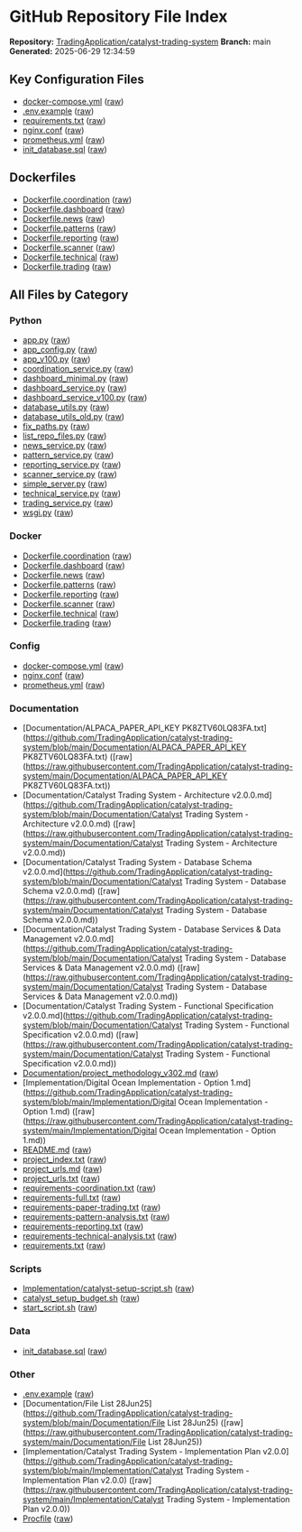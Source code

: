# GitHub Repository File Index

**Repository:** [TradingApplication/catalyst-trading-system](https://github.com/TradingApplication/catalyst-trading-system)
**Branch:** main
**Generated:** 2025-06-29 12:34:59

## Key Configuration Files

- [docker-compose.yml](https://github.com/TradingApplication/catalyst-trading-system/blob/main/docker-compose.yml) ([raw](https://raw.githubusercontent.com/TradingApplication/catalyst-trading-system/main/docker-compose.yml))
- [.env.example](https://github.com/TradingApplication/catalyst-trading-system/blob/main/env.example) ([raw](https://raw.githubusercontent.com/TradingApplication/catalyst-trading-system/main/env.example))
- [requirements.txt](https://github.com/TradingApplication/catalyst-trading-system/blob/main/requirements.txt) ([raw](https://raw.githubusercontent.com/TradingApplication/catalyst-trading-system/main/requirements.txt))
- [nginx.conf](https://github.com/TradingApplication/catalyst-trading-system/blob/main/nginx.conf) ([raw](https://raw.githubusercontent.com/TradingApplication/catalyst-trading-system/main/nginx.conf))
- [prometheus.yml](https://github.com/TradingApplication/catalyst-trading-system/blob/main/prometheus.yml) ([raw](https://raw.githubusercontent.com/TradingApplication/catalyst-trading-system/main/prometheus.yml))
- [init_database.sql](https://github.com/TradingApplication/catalyst-trading-system/blob/main/init_database.sql) ([raw](https://raw.githubusercontent.com/TradingApplication/catalyst-trading-system/main/init_database.sql))

## Dockerfiles

- [Dockerfile.coordination](https://github.com/TradingApplication/catalyst-trading-system/blob/main/Dockerfile.coordination) ([raw](https://raw.githubusercontent.com/TradingApplication/catalyst-trading-system/main/Dockerfile.coordination))
- [Dockerfile.dashboard](https://github.com/TradingApplication/catalyst-trading-system/blob/main/Dockerfile.dashboard) ([raw](https://raw.githubusercontent.com/TradingApplication/catalyst-trading-system/main/Dockerfile.dashboard))
- [Dockerfile.news](https://github.com/TradingApplication/catalyst-trading-system/blob/main/Dockerfile.news) ([raw](https://raw.githubusercontent.com/TradingApplication/catalyst-trading-system/main/Dockerfile.news))
- [Dockerfile.patterns](https://github.com/TradingApplication/catalyst-trading-system/blob/main/Dockerfile.patterns) ([raw](https://raw.githubusercontent.com/TradingApplication/catalyst-trading-system/main/Dockerfile.patterns))
- [Dockerfile.reporting](https://github.com/TradingApplication/catalyst-trading-system/blob/main/Dockerfile.reporting) ([raw](https://raw.githubusercontent.com/TradingApplication/catalyst-trading-system/main/Dockerfile.reporting))
- [Dockerfile.scanner](https://github.com/TradingApplication/catalyst-trading-system/blob/main/Dockerfile.scanner) ([raw](https://raw.githubusercontent.com/TradingApplication/catalyst-trading-system/main/Dockerfile.scanner))
- [Dockerfile.technical](https://github.com/TradingApplication/catalyst-trading-system/blob/main/Dockerfile.technical) ([raw](https://raw.githubusercontent.com/TradingApplication/catalyst-trading-system/main/Dockerfile.technical))
- [Dockerfile.trading](https://github.com/TradingApplication/catalyst-trading-system/blob/main/Dockerfile.trading) ([raw](https://raw.githubusercontent.com/TradingApplication/catalyst-trading-system/main/Dockerfile.trading))

## All Files by Category


### Python

- [app.py](https://github.com/TradingApplication/catalyst-trading-system/blob/main/app.py) ([raw](https://raw.githubusercontent.com/TradingApplication/catalyst-trading-system/main/app.py))
- [app_config.py](https://github.com/TradingApplication/catalyst-trading-system/blob/main/app_config.py) ([raw](https://raw.githubusercontent.com/TradingApplication/catalyst-trading-system/main/app_config.py))
- [app_v100.py](https://github.com/TradingApplication/catalyst-trading-system/blob/main/app_v100.py) ([raw](https://raw.githubusercontent.com/TradingApplication/catalyst-trading-system/main/app_v100.py))
- [coordination_service.py](https://github.com/TradingApplication/catalyst-trading-system/blob/main/coordination_service.py) ([raw](https://raw.githubusercontent.com/TradingApplication/catalyst-trading-system/main/coordination_service.py))
- [dashboard_minimal.py](https://github.com/TradingApplication/catalyst-trading-system/blob/main/dashboard_minimal.py) ([raw](https://raw.githubusercontent.com/TradingApplication/catalyst-trading-system/main/dashboard_minimal.py))
- [dashboard_service.py](https://github.com/TradingApplication/catalyst-trading-system/blob/main/dashboard_service.py) ([raw](https://raw.githubusercontent.com/TradingApplication/catalyst-trading-system/main/dashboard_service.py))
- [dashboard_service_v100.py](https://github.com/TradingApplication/catalyst-trading-system/blob/main/dashboard_service_v100.py) ([raw](https://raw.githubusercontent.com/TradingApplication/catalyst-trading-system/main/dashboard_service_v100.py))
- [database_utils.py](https://github.com/TradingApplication/catalyst-trading-system/blob/main/database_utils.py) ([raw](https://raw.githubusercontent.com/TradingApplication/catalyst-trading-system/main/database_utils.py))
- [database_utils_old.py](https://github.com/TradingApplication/catalyst-trading-system/blob/main/database_utils_old.py) ([raw](https://raw.githubusercontent.com/TradingApplication/catalyst-trading-system/main/database_utils_old.py))
- [fix_paths.py](https://github.com/TradingApplication/catalyst-trading-system/blob/main/fix_paths.py) ([raw](https://raw.githubusercontent.com/TradingApplication/catalyst-trading-system/main/fix_paths.py))
- [list_repo_files.py](https://github.com/TradingApplication/catalyst-trading-system/blob/main/list_repo_files.py) ([raw](https://raw.githubusercontent.com/TradingApplication/catalyst-trading-system/main/list_repo_files.py))
- [news_service.py](https://github.com/TradingApplication/catalyst-trading-system/blob/main/news_service.py) ([raw](https://raw.githubusercontent.com/TradingApplication/catalyst-trading-system/main/news_service.py))
- [pattern_service.py](https://github.com/TradingApplication/catalyst-trading-system/blob/main/pattern_service.py) ([raw](https://raw.githubusercontent.com/TradingApplication/catalyst-trading-system/main/pattern_service.py))
- [reporting_service.py](https://github.com/TradingApplication/catalyst-trading-system/blob/main/reporting_service.py) ([raw](https://raw.githubusercontent.com/TradingApplication/catalyst-trading-system/main/reporting_service.py))
- [scanner_service.py](https://github.com/TradingApplication/catalyst-trading-system/blob/main/scanner_service.py) ([raw](https://raw.githubusercontent.com/TradingApplication/catalyst-trading-system/main/scanner_service.py))
- [simple_server.py](https://github.com/TradingApplication/catalyst-trading-system/blob/main/simple_server.py) ([raw](https://raw.githubusercontent.com/TradingApplication/catalyst-trading-system/main/simple_server.py))
- [technical_service.py](https://github.com/TradingApplication/catalyst-trading-system/blob/main/technical_service.py) ([raw](https://raw.githubusercontent.com/TradingApplication/catalyst-trading-system/main/technical_service.py))
- [trading_service.py](https://github.com/TradingApplication/catalyst-trading-system/blob/main/trading_service.py) ([raw](https://raw.githubusercontent.com/TradingApplication/catalyst-trading-system/main/trading_service.py))
- [wsgi.py](https://github.com/TradingApplication/catalyst-trading-system/blob/main/wsgi.py) ([raw](https://raw.githubusercontent.com/TradingApplication/catalyst-trading-system/main/wsgi.py))

### Docker

- [Dockerfile.coordination](https://github.com/TradingApplication/catalyst-trading-system/blob/main/Dockerfile.coordination) ([raw](https://raw.githubusercontent.com/TradingApplication/catalyst-trading-system/main/Dockerfile.coordination))
- [Dockerfile.dashboard](https://github.com/TradingApplication/catalyst-trading-system/blob/main/Dockerfile.dashboard) ([raw](https://raw.githubusercontent.com/TradingApplication/catalyst-trading-system/main/Dockerfile.dashboard))
- [Dockerfile.news](https://github.com/TradingApplication/catalyst-trading-system/blob/main/Dockerfile.news) ([raw](https://raw.githubusercontent.com/TradingApplication/catalyst-trading-system/main/Dockerfile.news))
- [Dockerfile.patterns](https://github.com/TradingApplication/catalyst-trading-system/blob/main/Dockerfile.patterns) ([raw](https://raw.githubusercontent.com/TradingApplication/catalyst-trading-system/main/Dockerfile.patterns))
- [Dockerfile.reporting](https://github.com/TradingApplication/catalyst-trading-system/blob/main/Dockerfile.reporting) ([raw](https://raw.githubusercontent.com/TradingApplication/catalyst-trading-system/main/Dockerfile.reporting))
- [Dockerfile.scanner](https://github.com/TradingApplication/catalyst-trading-system/blob/main/Dockerfile.scanner) ([raw](https://raw.githubusercontent.com/TradingApplication/catalyst-trading-system/main/Dockerfile.scanner))
- [Dockerfile.technical](https://github.com/TradingApplication/catalyst-trading-system/blob/main/Dockerfile.technical) ([raw](https://raw.githubusercontent.com/TradingApplication/catalyst-trading-system/main/Dockerfile.technical))
- [Dockerfile.trading](https://github.com/TradingApplication/catalyst-trading-system/blob/main/Dockerfile.trading) ([raw](https://raw.githubusercontent.com/TradingApplication/catalyst-trading-system/main/Dockerfile.trading))

### Config

- [docker-compose.yml](https://github.com/TradingApplication/catalyst-trading-system/blob/main/docker-compose.yml) ([raw](https://raw.githubusercontent.com/TradingApplication/catalyst-trading-system/main/docker-compose.yml))
- [nginx.conf](https://github.com/TradingApplication/catalyst-trading-system/blob/main/nginx.conf) ([raw](https://raw.githubusercontent.com/TradingApplication/catalyst-trading-system/main/nginx.conf))
- [prometheus.yml](https://github.com/TradingApplication/catalyst-trading-system/blob/main/prometheus.yml) ([raw](https://raw.githubusercontent.com/TradingApplication/catalyst-trading-system/main/prometheus.yml))

### Documentation

- [Documentation/ALPACA_PAPER_API_KEY PK8ZTV60LQ83FA.txt](https://github.com/TradingApplication/catalyst-trading-system/blob/main/Documentation/ALPACA_PAPER_API_KEY PK8ZTV60LQ83FA.txt) ([raw](https://raw.githubusercontent.com/TradingApplication/catalyst-trading-system/main/Documentation/ALPACA_PAPER_API_KEY PK8ZTV60LQ83FA.txt))
- [Documentation/Catalyst Trading System - Architecture v2.0.0.md](https://github.com/TradingApplication/catalyst-trading-system/blob/main/Documentation/Catalyst Trading System - Architecture v2.0.0.md) ([raw](https://raw.githubusercontent.com/TradingApplication/catalyst-trading-system/main/Documentation/Catalyst Trading System - Architecture v2.0.0.md))
- [Documentation/Catalyst Trading System - Database Schema v2.0.0.md](https://github.com/TradingApplication/catalyst-trading-system/blob/main/Documentation/Catalyst Trading System - Database Schema v2.0.0.md) ([raw](https://raw.githubusercontent.com/TradingApplication/catalyst-trading-system/main/Documentation/Catalyst Trading System - Database Schema v2.0.0.md))
- [Documentation/Catalyst Trading System - Database Services & Data Management v2.0.0.md](https://github.com/TradingApplication/catalyst-trading-system/blob/main/Documentation/Catalyst Trading System - Database Services & Data Management v2.0.0.md) ([raw](https://raw.githubusercontent.com/TradingApplication/catalyst-trading-system/main/Documentation/Catalyst Trading System - Database Services & Data Management v2.0.0.md))
- [Documentation/Catalyst Trading System - Functional Specification v2.0.0.md](https://github.com/TradingApplication/catalyst-trading-system/blob/main/Documentation/Catalyst Trading System - Functional Specification v2.0.0.md) ([raw](https://raw.githubusercontent.com/TradingApplication/catalyst-trading-system/main/Documentation/Catalyst Trading System - Functional Specification v2.0.0.md))
- [Documentation/project_methodology_v302.md](https://github.com/TradingApplication/catalyst-trading-system/blob/main/Documentation/project_methodology_v302.md) ([raw](https://raw.githubusercontent.com/TradingApplication/catalyst-trading-system/main/Documentation/project_methodology_v302.md))
- [Implementation/Digital Ocean Implementation - Option 1.md](https://github.com/TradingApplication/catalyst-trading-system/blob/main/Implementation/Digital Ocean Implementation - Option 1.md) ([raw](https://raw.githubusercontent.com/TradingApplication/catalyst-trading-system/main/Implementation/Digital Ocean Implementation - Option 1.md))
- [README.md](https://github.com/TradingApplication/catalyst-trading-system/blob/main/README.md) ([raw](https://raw.githubusercontent.com/TradingApplication/catalyst-trading-system/main/README.md))
- [project_index.txt](https://github.com/TradingApplication/catalyst-trading-system/blob/main/project_index.txt) ([raw](https://raw.githubusercontent.com/TradingApplication/catalyst-trading-system/main/project_index.txt))
- [project_urls.md](https://github.com/TradingApplication/catalyst-trading-system/blob/main/project_urls.md) ([raw](https://raw.githubusercontent.com/TradingApplication/catalyst-trading-system/main/project_urls.md))
- [project_urls.txt](https://github.com/TradingApplication/catalyst-trading-system/blob/main/project_urls.txt) ([raw](https://raw.githubusercontent.com/TradingApplication/catalyst-trading-system/main/project_urls.txt))
- [requirements-coordination.txt](https://github.com/TradingApplication/catalyst-trading-system/blob/main/requirements-coordination.txt) ([raw](https://raw.githubusercontent.com/TradingApplication/catalyst-trading-system/main/requirements-coordination.txt))
- [requirements-full.txt](https://github.com/TradingApplication/catalyst-trading-system/blob/main/requirements-full.txt) ([raw](https://raw.githubusercontent.com/TradingApplication/catalyst-trading-system/main/requirements-full.txt))
- [requirements-paper-trading.txt](https://github.com/TradingApplication/catalyst-trading-system/blob/main/requirements-paper-trading.txt) ([raw](https://raw.githubusercontent.com/TradingApplication/catalyst-trading-system/main/requirements-paper-trading.txt))
- [requirements-pattern-analysis.txt](https://github.com/TradingApplication/catalyst-trading-system/blob/main/requirements-pattern-analysis.txt) ([raw](https://raw.githubusercontent.com/TradingApplication/catalyst-trading-system/main/requirements-pattern-analysis.txt))
- [requirements-reporting.txt](https://github.com/TradingApplication/catalyst-trading-system/blob/main/requirements-reporting.txt) ([raw](https://raw.githubusercontent.com/TradingApplication/catalyst-trading-system/main/requirements-reporting.txt))
- [requirements-technical-analysis.txt](https://github.com/TradingApplication/catalyst-trading-system/blob/main/requirements-technical-analysis.txt) ([raw](https://raw.githubusercontent.com/TradingApplication/catalyst-trading-system/main/requirements-technical-analysis.txt))
- [requirements.txt](https://github.com/TradingApplication/catalyst-trading-system/blob/main/requirements.txt) ([raw](https://raw.githubusercontent.com/TradingApplication/catalyst-trading-system/main/requirements.txt))

### Scripts

- [Implementation/catalyst-setup-script.sh](https://github.com/TradingApplication/catalyst-trading-system/blob/main/Implementation/catalyst-setup-script.sh) ([raw](https://raw.githubusercontent.com/TradingApplication/catalyst-trading-system/main/Implementation/catalyst-setup-script.sh))
- [catalyst_setup_budget.sh](https://github.com/TradingApplication/catalyst-trading-system/blob/main/catalyst_setup_budget.sh) ([raw](https://raw.githubusercontent.com/TradingApplication/catalyst-trading-system/main/catalyst_setup_budget.sh))
- [start_script.sh](https://github.com/TradingApplication/catalyst-trading-system/blob/main/start_script.sh) ([raw](https://raw.githubusercontent.com/TradingApplication/catalyst-trading-system/main/start_script.sh))

### Data

- [init_database.sql](https://github.com/TradingApplication/catalyst-trading-system/blob/main/init_database.sql) ([raw](https://raw.githubusercontent.com/TradingApplication/catalyst-trading-system/main/init_database.sql))

### Other

- [.env.example](https://github.com/TradingApplication/catalyst-trading-system/blob/main/env.example) ([raw](https://raw.githubusercontent.com/TradingApplication/catalyst-trading-system/main/env.example))
- [Documentation/File List 28Jun25](https://github.com/TradingApplication/catalyst-trading-system/blob/main/Documentation/File List 28Jun25) ([raw](https://raw.githubusercontent.com/TradingApplication/catalyst-trading-system/main/Documentation/File List 28Jun25))
- [Implementation/Catalyst Trading System - Implementation Plan v2.0.0](https://github.com/TradingApplication/catalyst-trading-system/blob/main/Implementation/Catalyst Trading System - Implementation Plan v2.0.0) ([raw](https://raw.githubusercontent.com/TradingApplication/catalyst-trading-system/main/Implementation/Catalyst Trading System - Implementation Plan v2.0.0))
- [Procfile](https://github.com/TradingApplication/catalyst-trading-system/blob/main/Procfile) ([raw](https://raw.githubusercontent.com/TradingApplication/catalyst-trading-system/main/Procfile))
